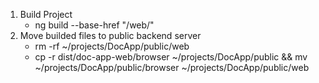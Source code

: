 1. Build Project
   * ng build --base-href "/web/"
2. Move builded files to public backend server
   * rm -rf ~/projects/DocApp/public/web
   * cp -r dist/doc-app-web/browser ~/projects/DocApp/public && mv ~/projects/DocApp/public/browser ~/projects/DocApp/public/web